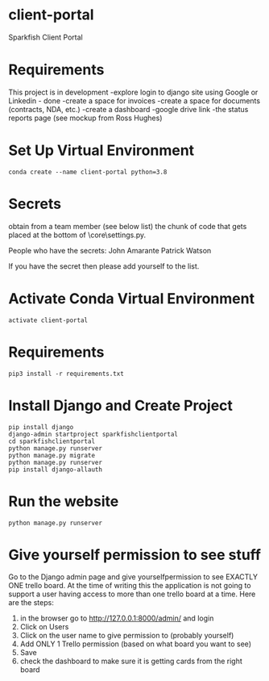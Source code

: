 # client-portal
Sparkfish Client Portal

# Requirements
This project is in development
-explore login to django site using Google or Linkedin - done
-create a space for invoices
-create a space for documents (contracts, NDA, etc.)
-create a dashboard
-google drive link
-the status  reports page (see mockup from Ross Hughes)

# Set Up Virtual Environment

```
conda create --name client-portal python=3.8
```

# Secrets
obtain from a team member (see below list) the chunk of code that gets placed at the bottom of \core\settings.py. 

People who have the secrets:
John Amarante
Patrick Watson

If you have the secret then please add yourself to the list.

# Activate Conda Virtual Environment

```
activate client-portal
```

# Requirements

```
pip3 install -r requirements.txt
```

# Install Django and Create Project 

```
pip install django
django-admin startproject sparkfishclientportal
cd sparkfishclientportal
python manage.py runserver
python manage.py migrate
python manage.py runserver
pip install django-allauth
```

# Run the website
```
python manage.py runserver
```

# Give yourself permission to see stuff
Go to the Django admin page and give yourselfpermission to see EXACTLY ONE trello board. At the time of writing this the application is not going to support a user having access to more than one trello board at a time. 
Here are the steps: 
1. in the browser go to http://127.0.0.1:8000/admin/ and login
2. Click on Users
3. Click on the user name to give permission to (probably yourself)
4. Add ONLY 1 Trello permission (based on what board you want to see)
5. Save
6. check the dashboard to make sure it is getting cards from the right board
